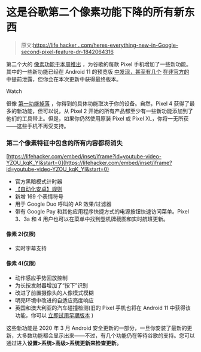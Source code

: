 # 这是谷歌第二个像素功能下降的所有新东西

> 原文:[https://life hacker . com/heres-everything-new-in-Google-second-pixel-feature-dr-1842064316](https://lifehacker.com/heres-everything-new-in-googles-second-pixel-feature-dr-1842064316)

第二个大的 [像素功能于本周推出](https://www.blog.google/products/pixel/more-pixel-features-dropping) ，为谷歌的每款 Pixel 手机增加了一些新功能。其中的一些新功能已经在 Android 11 的预览版 [中发现，甚至有几个](https://lifehacker.com/how-to-test-the-best-features-in-the-android-11-preview-1841979306) [在非官方的](https://lifehacker.com/how-to-get-googles-car-crash-detection-app-on-older-pix-1841834525) 中提前泄露，但你会在本次更新中获得最终版本。

Watch

很像 [第一功能掉落](https://lifehacker.com/everything-google-is-launching-in-its-first-pixel-featu-1840345270) ，你得到的具体功能取决于你的设备。自然，Pixel 4 获得了最多的新功能，但可以说，从 Pixel 2 开始的所有产品都至少有一些新功能添加到了他们的工具带上。但是，如果你仍然使用原装 Pixel 或 Pixel XL，你将一无所获——这些手机不再受支持。

### 第二个像素特征中包含的所有内容都将消失

 [https://lifehacker.com/embed/inset/iframe?id=youtube-video-YZOU_kqK_YI&start=0](https://lifehacker.com/embed/inset/iframe?id=youtube-video-YZOU_kqK_YI&start=0) 

*   官方黑暗模式计时器
*   [【自动化安卓】规则](https://lifehacker.com/how-to-use-google-pixels-new-rules-to-automate-your-noi-1842034522)
*   新增 169 个表情符号
*   用于 Google Duo 呼叫的 AR 效果/过滤器
*   带有 Google Pay 和其他应用程序快捷方式的电源按钮快速访问菜单。Pixel 3、3a 和 4 用户也可以在菜单中找到登机牌截图和实时航班更新。

#### 像素 2(仅限)

*   实时字幕支持

#### 像素 4(仅限)

*   动作感应手势回放控制
*   为长按发射器增加了“按下”识别
*   改进了前置摄像头的人像模式模糊
*   明亮环境中改进的自适应亮度响应
*   英国和澳大利亚的汽车碰撞检测(旧的 Pixel 手机也将在 Android 11 中获得该功能，你可以 [立即试用早期版本](https://lifehacker.com/how-to-get-googles-car-crash-detection-app-on-older-pix-1841834525) )

这些新功能是 2020 年 3 月 Android 安全更新的一部分，一旦你安装了最新的更新，大多数功能都会显示出来——不过，有几个功能仍在等待谷歌的支持。您可以通过进入**设置>系统>高级>系统更新来检查更新。**